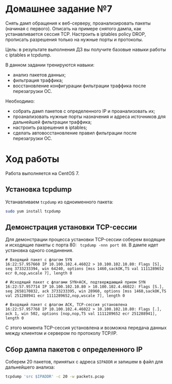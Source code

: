 # Домашнее задание №7

Снять дамп обращения к веб-серверу, проанализировать пакеты (начиная с первого). Описать на примере снятого дампа, как устанавливается сессия TCP. Настроить в iptables policy DROP, прописать разрешения только на нужные порты и протоколы.

Цель: в результате выполнения ДЗ вы получите базовые навыки работы с iptables и tcpdump.

В данном задании тренируются навыки:

- анализ пакетов данных;
- фильтрация траффика;
- восстановление конфигурации фильтрации траффика после перезагрузки ОС.

Необходимо:

- собрать дамп пакетов с определенного IP и проанализовать их;
- проанализовать нужные порты назначения и адреса источников для дальнейшей фильтрации траффика;
- настроить разрешения в iptables;
- сделать автовосстановление правил фильтрации после перезагрузки ОС.

# Ход работы

Работа выполняется на CentOS 7.

## Установка tcpdump

Устанавливаем `tcpdump` из одноименного пакета:

```bash
sudo yum install tcpdump
```
## Демонстрация установки TCP-сессии

Для демонстрации процесса установки TCP-сессии соберем входящие и исходящие пакеты с порта 80: ` tcpdump -nnn port 80`. В дампе идет установка
одного соединения.

```
# Входящий пакет с флагом SYN
16:22:57.957660 IP 10.100.102.4.46022 > 10.100.102.10.80: Flags [S], seq 3733233394, win 64240, options [mss 1460,sackOK,TS val 1111289652 ecr 0,nop,wscale 7], length 0

# Исходящий пакет с флагами SYN+ACK, подтверждающий прием SYN
16:22:57.957714 IP 10.100.102.10.80 > 10.100.102.4.46022: Flags [S.], seq 2658170832, ack 3733233395, win 28960, options [mss 1460,sackOK,TS val 251288941 ecr 1111289652,nop,wscale 7], length 0

# Входящий пакет с флагом ACK, TCP-сессия установлена
16:22:57.957768 IP 10.100.102.4.46022 > 10.100.102.10.80: Flags [.], ack 1, win 502, options [nop,nop,TS val 1111289652 ecr 251288941], length 0
```
С этого момента TCP-сессия установлена и возможна передача данных между клиентом и сервером по протоколу TCP/IP.

## Сбор дампа пакетов с определенного IP

Соберем 20 пакетов, принятых с адреса `$IPADDR` и запишем в файл для дальнейшего анализа:

```bash
tcpdump 'src $IPADDR' -c 20 -w packets.pcap
```
